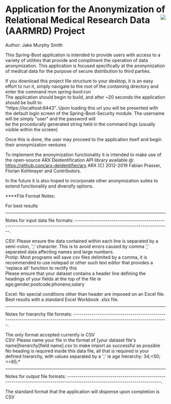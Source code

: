 # Application for the Anonymization of Relational <img align="right" src="https://i.imgur.com/hLCDoAZ.png"> Medical Research Data (AARMRD) Project 


Author: Jake Murphy Smith  

This Spring-Boot application is intended to provide users with access to a variety of utilities that provide and compliment the operation of data anonymization. This application is focused specifically at the anonymization of medical data for the purpose of secure distribution to third parties.  
  
If you download this project file structure to your desktop, it is an easy effort to run it, simply navigate to the root of the containing directory and enter the command mvn spring-boot:run  
The application should begin to build, and after ~20 seconds the application should be built to  
"https://localhost:8443". Upon loading this url you will be presented with the default login screen of the Spring-Boot-Security module. The username will be simply "user" and the password will  
be the procedurally generated string held in the command logs (usually visible within the screen)  

Once this is done, the user may proceed to the application itself and begin their anonymization ventures
  
To implement the anonymization functionality it is intended to make use of the open-source ARX Deidentification API library available @: https://github.com/arx-deidentifier/arx
ARX (C) 2012-2019 Fabian Prasser, Florian Kohlmayer and Contributors.  
  
In the future it is also hoped to incorporate other anonymization suites to extend functionality and diversify options.  
  

****File Format Notes:  
  
For best results  
  
----------------------------------------------------------------------------------------------------------------------------
Notes for input data file formats:
----------------------------------------------------------------------------------------------------------------------------.

CSV: Please ensure the data contained within each line is separated by a semi-colon, ';' character. This is to avoid errors caused by comma ',' separated data affecting names and large numbers.  
Protip: Most programs will save csv files delimited by a comma, it is recommended to use notepad or other such text editor that provides a 'replace all' function to rectify this  
	 Please ensure that your dataset contains a header line defining the headings of your fields at the top of the file ie age;gender;postcode;phoneno;salary  
	   
Excel: No special conditions other than header are imposed on an Excel file. Best results with a standard Excel Workbook .xlsx file.
	 
----------------------------------------------------------------------------------------------------------------------------
Notes for hierarchy file formats:
----------------------------------------------------------------------------------------------------------------------------.	 

The only format accepted currently is CSV  
CSV: Please name your file in the format of [your dataset file's name]_hierarchy_[field name].csv to make import as successful as possible  
No heading is required inside this data file, all that is required is your defined hierarchy, with values separated by a ';' ie age hierarchy: 34;<50;<=65;*  
  
----------------------------------------------------------------------------------------------------------------------------
Notes for output file formats:
----------------------------------------------------------------------------------------------------------------------------.
  
The standard format that the application will dispense upon completion is CSV  
